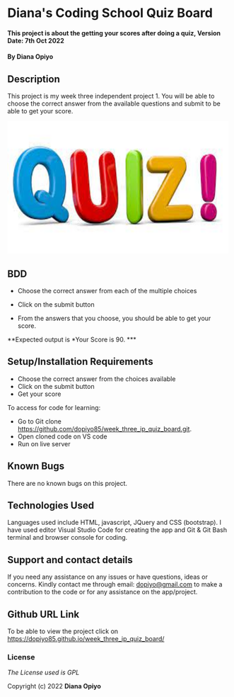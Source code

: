 # Diana's Coding School Quiz Board

#### This project is about the getting your scores after doing a quiz, Version Date: 7th Oct 2022

#### By **Diana Opiyo**

## Description

This project is my week three independent project 1. You will be able to choose the correct answer from the available questions and submit to be able to get your score.

 <img src="images/download.jpg" width="500px" height="300px">


## BDD
* Choose the correct answer from each of the multiple choices

* Click on the submit button

* From the answers that you choose, you should be able to get your score.

**Expected output is *Your Score is 90. *** 


## Setup/Installation Requirements

- Choose the correct answer from the choices available
- Click on the submit button
- Get your score

To access for code for learning:

- Go to Git clone https://github.com/dopiyo85/week_three_ip_quiz_board.git.
- Open cloned code on VS code
- Run on live server

## Known Bugs

There are no known bugs on this project.

## Technologies Used

Languages used include HTML, javascript, JQuery and CSS (bootstrap). I have used editor Visual Studio Code for creating the app and Git & Git Bash terminal and browser console for coding.

## Support and contact details

If you need any assistance on any issues or have questions, ideas or concerns. Kindly contact me through email: dopiyo@gmail.com to make a contribution to the code or for any assistance on the app/project.

## Github URL Link

To be able to view the project click on https://dopiyo85.github.io/week_three_ip_quiz_board/

### License

_The License used is GPL_

Copyright (c) 2022 **Diana Opiyo**
